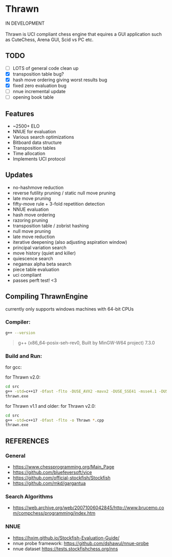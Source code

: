 # Thrawn
IN DEVELOPMENT <br> <br>
Thrawn is UCI compliant chess engine that equires a GUI application such as CuteChess, Arena GUI, Scid vs PC etc.


## TODO
- [ ] LOTS of general code clean up
- [x] transposition table bug?
- [x] hash move ordering giving worst results bug
- [x] fixed zero evaluation bug
- [ ] nnue incremental update
- [ ] opening book table

## Features
- ~2500+ ELO
- NNUE for evaluation
- Various search optimizations
- Bitboard data structure
- Transposition tables
- Time allocation
- Implements UCI protocol

## Updates
- no-hashmove reduction
- reverse futility pruning / static null move pruning
- late move pruning
- fifty-move rule + 3-fold repetition detection
- NNUE evaluation
- hash move ordering
- razoring pruning
- transposition table / zobrist hashing
- null move pruning
- late move reduction
- iterative deepening (also adjusting aspiration window)
- principal variation search
- move history (quiet and killer)
- quiescence search
- negamax alpha beta search
- piece table evaluation
- uci compliant
- passes perft test! <3

## Compiling ThrawnEngine
currently only supports windows machines with 64-bit CPUs

### Compiler:
```bash
g++ --version
```
> g++ (x86_64-posix-seh-rev0, Built by MinGW-W64 project) 7.3.0

### Build and Run:
for gcc: 

for Thrawn v2.0:
```bash
cd src
g++ -std=c++17 -Ofast -flto -DUSE_AVX2 -mavx2 -DUSE_SSE41 -msse4.1 -DUSE_SSE3 -msse3 -DUSE_SSE2 -msse2 -DUSE_SSE -msse -o Thrawn *.cpp
thrawn.exe
``` 

for Thrawn v1.1 and older:
for Thrawn v2.0:
```bash
cd src
g++ -std=c++17 -Ofast -flto -o Thrawn *.cpp
thrawn.exe
``` 

## REFERENCES
### General
- https://www.chessprogramming.org/Main_Page
- https://github.com/bluefeversoft/vice
- https://github.com/official-stockfish/Stockfish
- https://github.com/mkd/gargantua 
### Search Algorithms
- https://web.archive.org/web/20071006042845/http://www.brucemo.com/compchess/programming/index.htm
### NNUE
- https://hxim.github.io/Stockfish-Evaluation-Guide/ <br>
- nnue probe framework: https://github.com/dshawul/nnue-probe
- nnue dataset https://tests.stockfishchess.org/nns


